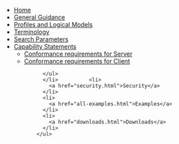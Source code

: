 
<ul class="nav navbar-nav">
          <li>
            <a href="index.html">Home</a>
          </li>
          <li>
            <a href="guidance.html">General Guidance</a>
          </li>
          <li>
            <a href="profiles.html">Profiles and Logical Models</a>
          </li>
<!--
          <li>
            <a href="structuremaps.html">Mappings</a>
          </li>
          <li>
            <a href="extensions.html">Extensions</a>
          </li>
-->
          <li>
            <a href="terminology.html">Terminology</a>
          </li>
          <li>
            <a href="searchparameters.html">Search Parameters</a>
          </li>
          <li class="dropdown">
            <a href="#" data-toggle="dropdown" class="dropdown-toggle">Capability Statements<b class="caret">
            </b>
          </a>
          <ul class="dropdown-menu">
            <li>
              <a href="CapabilityStatement-server.html">Conformance requirements for Server</a>
            </li>
            <li>
              <a href="CapabilityStatement-client.html">Conformance requirements for Client</a>
            </li>

          </ul>
          </li>          <li>
            <a href="security.html">Security</a>
          </li>
          <li>
            <a href="all-examples.html">Examples</a>
          </li>
          <li>
            <a href="downloads.html">Downloads</a>
          </li>
        </ul>
